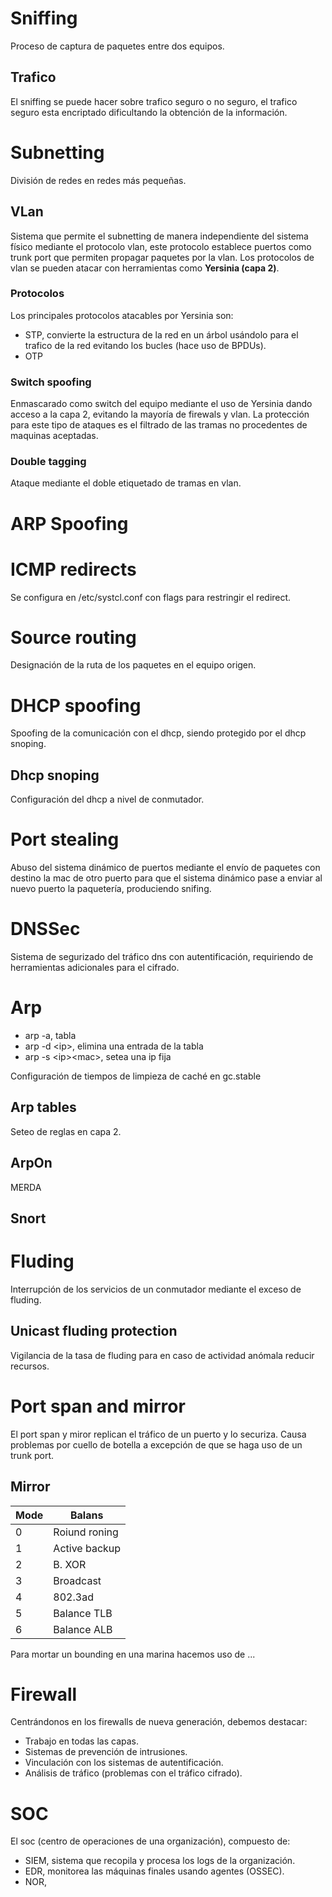 # Sniffing
Proceso de captura de paquetes entre dos equipos.
## Trafico
El sniffing se puede hacer sobre trafico seguro o no seguro, el trafico seguro esta encriptado dificultando la obtención de la información.
# Subnetting
División de redes en redes más pequeñas.
## VLan
Sistema que permite el subnetting de manera independiente del sistema físico mediante el protocolo vlan, este protocolo establece puertos como trunk port que permiten propagar paquetes por la vlan.
Los protocolos de vlan se pueden atacar con herramientas como **Yersinia (capa 2)**.
### Protocolos
Los principales protocolos atacables por Yersinia son:
- STP, convierte la estructura de la red en un árbol usándolo para el trafico de la red evitando los bucles (hace uso de BPDUs).
- OTP
### Switch spoofing
Enmascarado como switch del equipo mediante el uso de Yersinia dando acceso a la capa 2, evitando la mayoría de firewals y vlan.
La protección para este tipo de ataques es el filtrado de las tramas no procedentes de maquinas aceptadas.
### Double tagging
Ataque mediante el doble etiquetado de tramas en vlan.
# ARP Spoofing
# ICMP redirects
Se configura en /etc/systcl.conf con flags para restringir el redirect.
# Source routing
Designación de la ruta de los paquetes en el equipo origen.
# DHCP spoofing
Spoofing de la comunicación con el dhcp, siendo protegido por el dhcp snoping.
## Dhcp snoping
Configuración del dhcp a nivel de conmutador.
# Port stealing
Abuso del sistema dinámico de puertos mediante el envío de paquetes con destino la mac de otro puerto para que el sistema dinámico pase a enviar al nuevo puerto la paquetería, produciendo snifing.
# DNSSec
Sistema de segurizado del tráfico dns con autentificación, requiriendo de herramientas adicionales para el cifrado.
# Arp
- arp -a, tabla
- arp -d \<ip\>, elimina una entrada de la tabla
- arp -s \<ip>\<mac\>, setea una ip fija

Configuración de tiempos de limpieza de caché en gc.stable
## Arp tables
Seteo de reglas en capa 2.
## ArpOn
MERDA
## Snort
# Fluding
Interrupción de los servicios de un conmutador mediante el exceso de fluding.
## Unicast fluding protection
Vigilancia de la tasa de fluding para en caso de actividad anómala reducir recursos.
# Port span and mirror
El port span y miror replican el tráfico de un puerto y lo securiza. Causa problemas por cuello de botella a excepción de que se haga uso de un trunk port.
## Mirror
| Mode | Balans        |
| ---- | ------------- |
| 0    | Roiund roning |
| 1    | Active backup |
| 2    | B. XOR        |
| 3    | Broadcast     |
| 4    | 802.3ad       |
| 5    | Balance TLB   |
| 6    | Balance ALB   |

Para mortar un bounding en una marina hacemos uso de ...
# Firewall
Centrándonos en los firewalls de nueva generación, debemos destacar:
- Trabajo en todas las capas.
- Sistemas de prevención de intrusiones.
- Vinculación con los sistemas de autentificación.
- Análisis de tráfico (problemas con el tráfico cifrado).
# SOC
El soc (centro de operaciones de una organización), compuesto de:
- SIEM, sistema que recopila y procesa los logs de la organización.
- EDR, monitorea las máquinas finales usando agentes (OSSEC).
- NOR, 
